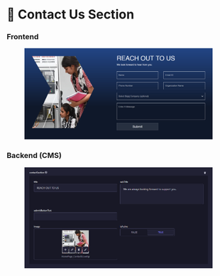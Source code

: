 # 📎 Contact Us Section

### **Frontend**

<figure><img src="../../.gitbook/assets/contact-us-section.png" alt=""><figcaption></figcaption></figure>

### Backend (CMS)

<figure><img src="../../.gitbook/assets/contact-us-section-cms.png" alt=""><figcaption></figcaption></figure>
